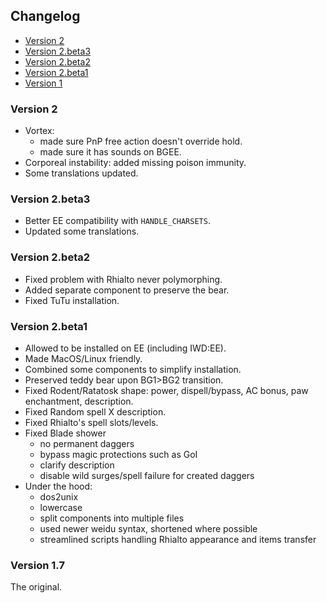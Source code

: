 ## Changelog

- [Version 2](#version-2)
- [Version 2.beta3](#version-2.beta3)
- [Version 2.beta2](#version-2.beta2)
- [Version 2.beta1](#version-2.beta1)
- [Version 1](#version-1)

### Version 2
- Vortex:
  - made sure PnP free action doesn't override hold.
  - made sure it has sounds on BGEE.
- Corporeal instability: added missing poison immunity.
- Some translations updated.

### Version 2.beta3
- Better EE compatibility with `HANDLE_CHARSETS`.
- Updated some translations.

### Version 2.beta2
- Fixed problem with Rhialto never polymorphing.
- Added separate component to preserve the bear.
- Fixed TuTu installation.

### Version 2.beta1
- Allowed to be installed on EE (including IWD:EE).
- Made MacOS/Linux friendly.
- Combined some components to simplify installation.
- Preserved teddy bear upon BG1>BG2 transition.
- Fixed Rodent/Ratatosk shape: power, dispell/bypass, AC bonus, paw enchantment, description.
- Fixed Random spell X description.
- Fixed Rhialto's spell slots/levels.
- Fixed Blade shower
  - no permanent daggers
  - bypass magic protections such as GoI
  - clarify description
  - disable wild surges/spell failure for created daggers
- Under the hood:
  - dos2unix
  - lowercase
  - split components into multiple files
  - used newer weidu syntax, shortened where possible
  - streamlined scripts handling Rhialto appearance and items transfer

### Version 1.7
The original.
